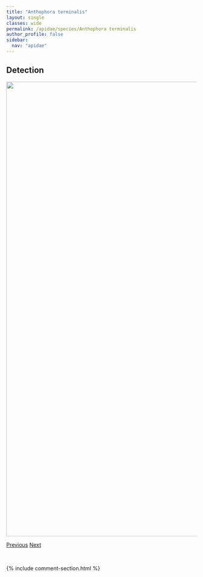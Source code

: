 ```yaml
---
title: "Anthophora terminalis"
layout: single
classes: wide
permalink: /apidae/species/Anthophora terminalis
author_profile: false
sidebar:
  nav: "apidae"
---
```


<h2>Detection</h2>

<a href="/ANBC/assets/figures/species/Anthophora terminalis/range-map.png">
<img src="/ANBC/assets/figures/species/Anthophora terminalis/range-map.png" height = "1200" width = "800">
</a>

<a href="/profiles/species/Anthophora spp." class="pagination--pager" title="PreviousName">Previous</a> <a href="/profiles/species/Apis mellifera" class="pagination--pager" title="NextName">Next</a>

<p>&nbsp;</p>

{% include comment-section.html %}
